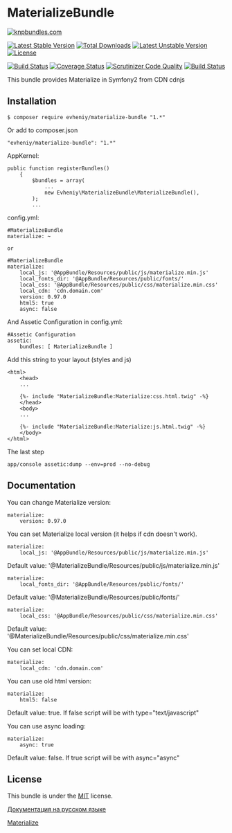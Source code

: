 MaterializeBundle
=================

[![knpbundles.com](http://knpbundles.com/evheniy/MaterializeBundle/badge)](http://knpbundles.com/evheniy/MaterializeBundle)

[![Latest Stable Version](https://poser.pugx.org/evheniy/materialize-bundle/v/stable)](https://packagist.org/packages/evheniy/materialize-bundle) [![Total Downloads](https://poser.pugx.org/evheniy/materialize-bundle/downloads)](https://packagist.org/packages/evheniy/materialize-bundle) [![Latest Unstable Version](https://poser.pugx.org/evheniy/materialize-bundle/v/unstable)](https://packagist.org/packages/evheniy/materialize-bundle) [![License](https://poser.pugx.org/evheniy/materialize-bundle/license)](https://packagist.org/packages/evheniy/materialize-bundle)

[![Build Status](https://travis-ci.org/evheniy/MaterializeBundle.svg)](https://travis-ci.org/evheniy/MaterializeBundle)
[![Coverage Status](https://coveralls.io/repos/evheniy/MaterializeBundle/badge.svg?branch=master&service=github)](https://coveralls.io/github/evheniy/MaterializeBundle?branch=master)
[![Scrutinizer Code Quality](https://scrutinizer-ci.com/g/evheniy/MaterializeBundle/badges/quality-score.png?b=master)](https://scrutinizer-ci.com/g/evheniy/MaterializeBundle/?branch=master) [![Build Status](https://scrutinizer-ci.com/g/evheniy/MaterializeBundle/badges/build.png?b=master)](https://scrutinizer-ci.com/g/evheniy/MaterializeBundle/build-status/master)

This bundle provides Materialize in Symfony2 from CDN cdnjs

Installation
------------

    $ composer require evheniy/materialize-bundle "1.*"

Or add to composer.json

    "evheniy/materialize-bundle": "1.*"

AppKernel:

    public function registerBundles()
        {
            $bundles = array(
                ...
                new Evheniy\MaterializeBundle\MaterializeBundle(),
            );
            ...

config.yml:

    #MaterializeBundle
    materialize: ~

    or

    #MaterializeBundle
    materialize:
        local_js: '@AppBundle/Resources/public/js/materialize.min.js'
        local_fonts_dir: '@AppBundle/Resources/public/fonts/'
        local_css: '@AppBundle/Resources/public/css/materialize.min.css'
        local_cdn: 'cdn.domain.com'
        version: 0.97.0
        html5: true
        async: false

And Assetic Configuration in config.yml:

    #Assetic Configuration
    assetic:
        bundles: [ MaterializeBundle ]

Add this string to your layout (styles and js)

    <html>
        <head>
        ...

        {%- include "MaterializeBundle:Materialize:css.html.twig" -%}
        </head>
        <body>
        ...

        {%- include "MaterializeBundle:Materialize:js.html.twig" -%}
        </body>
    </html>
The last step

    app/console assetic:dump --env=prod --no-debug


Documentation
-------------

You can change Materialize version:

    materialize:
        version: 0.97.0
        
You can set Materialize local version (it helps if cdn doesn't work).

    materialize:
        local_js: '@AppBundle/Resources/public/js/materialize.min.js'

Default value: '@MaterializeBundle/Resources/public/js/materialize.min.js'

    materialize:
        local_fonts_dir: '@AppBundle/Resources/public/fonts/'

Default value: '@MaterializeBundle/Resources/public/fonts/' 
 
    materialize:
        local_css: '@AppBundle/Resources/public/css/materialize.min.css'

Default value: '@MaterializeBundle/Resources/public/css/materialize.min.css'

You can set local CDN:

    materialize:
        local_cdn: 'cdn.domain.com'


You can use old html version:

    materialize:
        html5: false

Default value: true. If false script will be with type="text/javascript"

You can use async loading:

    materialize:
        async: true

Default value: false. If true script will be with async="async"


License
-------

This bundle is under the [MIT][3] license.

[Документация на русском языке][1]

[Materialize][2]

[1]:  http://makedev.org/articles/symfony/bundles/materialize_bundle.html
[2]:  http://materializecss.com/
[3]:  https://github.com/evheniy/MaterializeBundle/blob/master/Resources/meta/LICENSE
